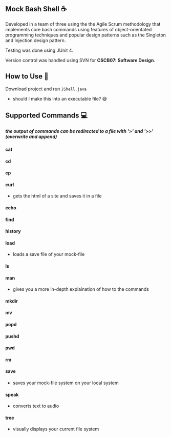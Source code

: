 ## Mock Bash Shell :coffee:

Developed in a team of three using the the Agile Scrum methodology that implements core bash commands using features of object-orientated programming techniques and popular design patterns such as the Singleton and Injection design pattern.



Testing was done using JUnit 4. 



Version control was handled using SVN for **CSCB07: Software Design**. 



## How to Use :rocket:

Download project and run `JShell.java`

* should I make this into an executable file? :sweat_smile:



## Supported Commands :computer:

##### the output of commands can be redirected to a file with '>' and '>>' (overwrite and append)

#### cat

#### cd

#### cp

#### curl
- gets the html of a site and saves it in a file

#### echo

#### find

#### history

#### load
- loads a save file of your mock-file

#### ls

#### man
- gives you a more in-depth explaination of how to the commands

#### mkdir

#### mv

#### popd

#### pushd

#### pwd

#### rm

#### save
- saves your mock-file system on your local system

#### speak
- converts text to audio

#### tree
- visually displays your current file system